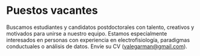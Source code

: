 # Puestos vacantes

Buscamos estudiantes y candidatos postdoctorales con talento, creativos y motivados para unirse a nuestro equipo. Estamos especialmente interesados en personas con experiencia en electrofisiología, paradigmas conductuales o análisis de datos. Envíe su CV (valegarman@gmail.com).